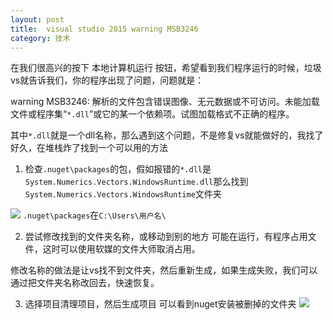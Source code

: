```yaml
---
layout: post
title:  visual studio 2015 warning MSB3246 
category: 技术 
---
```


在我们很高兴的按下 本地计算机运行 按钮，希望看到我们程序运行的时候，垃圾vs就告诉我们，你的程序出现了问题，问题就是：

warning MSB3246: 解析的文件包含错误图像、无元数据或不可访问。未能加载文件或程序集“`*.dll`”或它的某一个依赖项。试图加载格式不正确的程序。

其中`*.dll`就是一个dll名称，那么遇到这个问题，不是修复vs就能做好的，我找了好久，在堆栈炸了找到一个可以用的方法
<!--more-->

1. 检查`.nuget\packages`的包，假如报错的`*.dll`是`System.Numerics.Vectors.WindowsRuntime.dll`那么找到`System.Numerics.Vectors.WindowsRuntime`文件夹

 ![](http://jycloud.9uads.com/web/GetObject.aspx?filekey=5d6484b1ed6be44a36183ba6eca782db)
 `.nuget\packages`在`C:\Users\用户名\`

2. 尝试修改找到的文件夹名称，或移动到别的地方
可能在运行，有程序占用文件，这时可以使用软媒的文件大师取消占用。

 修改名称的做法是让vs找不到文件夹，然后重新生成，如果生成失败，我们可以通过把文件夹名称改回去，快速恢复。

3. 选择项目清理项目，然后生成项目
 可以看到nuget安装被删掉的文件夹
 ![](http://jycloud.9uads.com/web/GetObject.aspx?filekey=d9233c9b6583d2543378ae15fbea5bc4)







